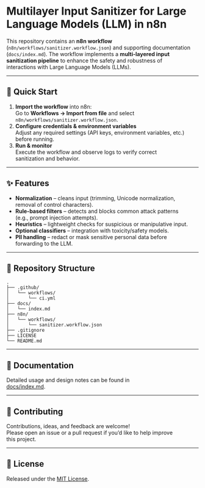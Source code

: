 # Multilayer Input Sanitizer for Large Language Models (LLM) in n8n

This repository contains an **n8n workflow**  
(`n8n/workflows/sanitizer.workflow.json`) and supporting documentation  
(`docs/index.md`). The workflow implements a **multi-layered input  
sanitization pipeline** to enhance the safety and robustness of  
interactions with Large Language Models (LLMs).

---

## 🚀 Quick Start

1. **Import the workflow** into n8n:  
   Go to **Workflows → Import from file** and select  
   `n8n/workflows/sanitizer.workflow.json`.
2. **Configure credentials & environment variables**  
   Adjust any required settings (API keys, environment variables, etc.)  
   before running.
3. **Run & monitor**  
   Execute the workflow and observe logs to verify correct  
   sanitization and behavior.

---

## ✨ Features

* **Normalization** – cleans input (trimming, Unicode normalization,  
  removal of control characters).
* **Rule-based filters** – detects and blocks common attack patterns  
  (e.g., prompt injection attempts).
* **Heuristics** – lightweight checks for suspicious or manipulative input.
* **Optional classifiers** – integration with toxicity/safety models.
* **PII handling** – redact or mask sensitive personal data before  
  forwarding to the LLM.

---

## 📂 Repository Structure

```text
.
├── .github/
│   └── workflows/
│       └── ci.yml
├── docs/
│   └── index.md
├── n8n/
│   └── workflows/
│       └── sanitizer.workflow.json
├── .gitignore
├── LICENSE
└── README.md
```

---

## 📖 Documentation

Detailed usage and design notes can be found in  
[docs/index.md](docs/index.md).

---

## 🤝 Contributing

Contributions, ideas, and feedback are welcome!  
Please open an issue or a pull request if you’d like to help improve  
this project.

---

## 📜 License

Released under the [MIT License](LICENSE).
